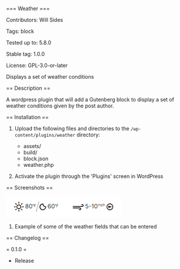 === Weather ===

Contributors:      Will Sides

Tags:              block

Tested up to:      5.8.0

Stable tag:        1.0.0

License:           GPL-3.0-or-later

Displays a set of weather conditions

== Description ==

A wordpress plugin that will add a Gutenberg block to display a set of weather conditions given by the post author. 

== Installation ==

1. Upload the following files and directories to the `/wp-content/plugins/weather` directory:
	* assets/
	* build/
	* block.json
	* weather.php

2. Activate the plugin through the 'Plugins' screen in WordPress


== Screenshots ==

![Example 1](/assets/Screenshot-1.png?raw=true "Example 1")
1. Example of some of the weather fields that can be entered


== Changelog ==

= 0.1.0 =
* Release
